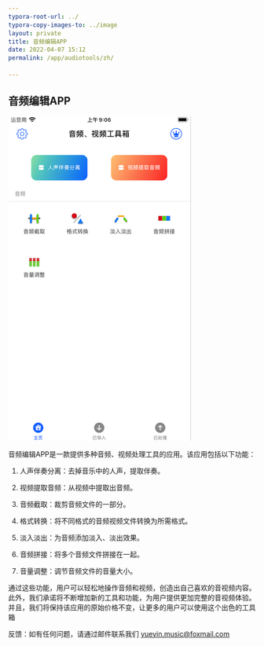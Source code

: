 ```yaml
---
typora-root-url: ../
typora-copy-images-to: ../image
layout: private
title: 音频编辑APP
date: 2022-04-07 15:12
permalink: /app/audiotools/zh/

---
```


## 音频编辑APP







![image-20230422091513016](/image/image-20230422091513016.png)

音频编辑APP是一款提供多种音频、视频处理工具的应用。该应用包括以下功能：

1. 人声伴奏分离：去掉音乐中的人声，提取伴奏。

2. 视频提取音频：从视频中提取出音频。

3. 音频截取：裁剪音频文件的一部分。

4. 格式转换：将不同格式的音频视频文件转换为所需格式。

5. 淡入淡出：为音频添加淡入、淡出效果。

6. 音频拼接：将多个音频文件拼接在一起。

7. 音量调整：调节音频文件的音量大小。

通过这些功能，用户可以轻松地操作音频和视频，创造出自己喜欢的音视频内容。此外，我们承诺将不断增加新的工具和功能，为用户提供更加完整的音视频体验。并且，我们将保持该应用的原始价格不变，让更多的用户可以使用这个出色的工具箱



反馈：如有任何问题，请通过邮件联系我们 yueyin.music@foxmail.com





